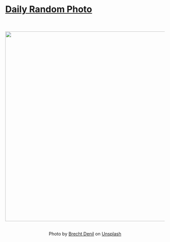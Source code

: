 # [Daily Random Photo](https://www.dailyrandomphoto.com/)

<div align="center">
  <br>
  <br>
  <a href="https://www.dailyrandomphoto.com/p/2024/2024-09-17/"><img src="https://images.unsplash.com/photo-1723820994212-a06ee7e5b66b?crop=entropy&cs=tinysrgb&fit=max&fm=jpg&ixid=M3w3NzUwOHwwfDF8cmFuZG9tfHx8fHx8fHx8MTcyNjUzMzA3MHw&ixlib=rb-4.0.3&q=80&w=1080" width="600px"></a>
  <br>
  <br>
  <p class="has-text-grey">Photo by <a href="https://unsplash.com/@brechtdenil?utm_source=Daily%20Random%20Photo&amp;utm_medium=referral" target="_blank" rel="noopener noreferrer">Brecht Denil</a> on <a href="https://unsplash.com/photos/the-interior-of-a-car-with-a-steering-wheel-and-dashboard-yLMiFJt4_EQ?utm_source=Daily%20Random%20Photo&amp;utm_medium=referral" target="_blank" rel="noopener noreferrer">Unsplash</a></p>
</div>
